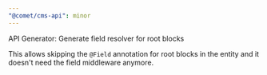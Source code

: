 ```yaml
---
"@comet/cms-api": minor
---
```


API Generator: Generate field resolver for root blocks

This allows skipping the `@Field` annotation for root blocks in the entity and it doesn't need the field middleware anymore.
